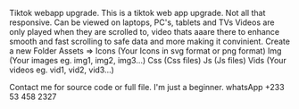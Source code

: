 Tiktok webapp upgrade.
This is a tiktok web app upgrade. Not all that responsive. Can be viewed on laptops, PC's, tablets and TVs
Videos are only played when they are scrolled to, video thats aaare there to enhance smooth and fast scrolling to safe data and more making it convinient.
Create a new Folder
Assets => Icons (Your Icons in svg format or png format)
          Img (Your images eg. img1, img2, img3...)
          Css (Css files)
          Js (Js files)
          Vids (Your videos eg. vid1, vid2, vid3...)
          
Contact me for source code or full file. I'm just a beginner. whatsApp +233 53 458 2327
